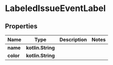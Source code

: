 
# LabeledIssueEventLabel

## Properties
Name | Type | Description | Notes
------------ | ------------- | ------------- | -------------
**name** | **kotlin.String** |  | 
**color** | **kotlin.String** |  | 



